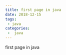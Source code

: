 ```yaml
---
title: first page in java
date: 2018-12-15
tags:
 - java
categories:
 -  java
---
```


first page in java
